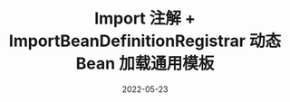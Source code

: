---
title: Import 注解 + ImportBeanDefinitionRegistrar 动态 Bean 加载通用模板
date: 2022-05-23
categories:
 - Spring 系列
tags:
 - SpringBoot
---